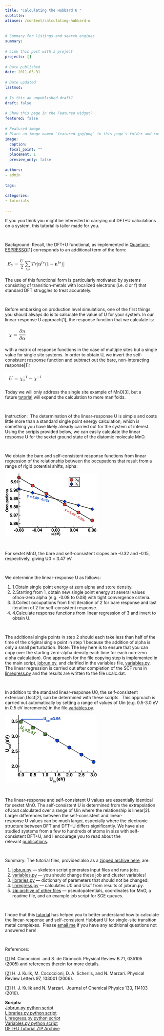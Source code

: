 ```yaml
---
title: "Calculating the Hubbard U "
subtitle:
aliases: /content/calculating-hubbard-u
 

# Summary for listings and search engines
summary: 

# Link this post with a project
projects: []

# Date published
date: 2011-05-31

# Date updated
lastmod: 

# Is this an unpublished draft?
draft: false

# Show this page in the Featured widget?
featured: false

# Featured image
# Place an image named `featured.jpg/png` in this page's folder and customize its options here.
image:
  caption: 
  focal_point: ""
  placement: 1
  preview_only: false

authors:
- admin

tags:

categories:
- tutorials

---
```

If you you think you might be interested in carrying out DFT+U calculations on a system, this tutorial is tailor made for you.  


 


Background: Recall, the DFT+U functional, as implemented in [Quantum-ESPRESSO](http://quantum-espresso.org/ "http://quantum-espresso.org")[1] corresponds to an additional term of the form:



![](eqn0.jpg)

The use of this functional form is particularly motivated by systems consisting of transition-metals with localized electrons (i.e. d or f) that standard DFT struggles to treat accurately.  


 


Before embarking on production level simulations, one of the first things you should always do is to calculate the value of U for your system. In our linear-response U approach[1], the response function that we calculate is:



![](eqn1.jpg)

with a matrix of response functions in the case of multiple sites but a single value for single site systems. In order to obtain U, we invert the self-consistent response function and subtract out the bare, non-interacting response[1]:



![](eqn2.jpg)

Today we will only address the single site example of MnO[3], but a future [tutorial](tutorial "Tutorials") will expand the calculation to more manifolds.


 


Instruction:  The determination of the linear-response U is simple and costs little more than a standard single point energy calculation, which is something you have likely already carried out for the system of interest.  Using the scripts provided below, we can easily calculate the linear response U for the sextet ground state of the diatomic molecule MnO.


 


We obtain the bare and self-consistent response functions from linear regression of the relationship between the occupations that result from a range of rigid potential shifts, alpha:



![](linrespu2.jpg)

 


For sextet MnO, the bare and self-consistent slopes are -0.32 and -0.15, respectively, giving U0 = 3.47 eV.


 


We determine the linear-response U as follows:


1. 1.Obtain single point energy at zero alpha and store density.
2. 2.Starting from 1, obtain new single point energy at several values ofnon-zero alpha (e.g. -0.08 to 0.08) with tight convergence criteria.
3. 3.Collect occupations from first iteration of 2 for bare response and last iteration of 2 for self-consistent response.
4. 4.Calculate response functions from linear regression of 3 and invert to obtain U.

 


The additional single points in step 2 should each take less than half of the time of the original single point in step 1 because the addition of alpha is only a small perturbation. (Note: The key here is to ensure that you can copy over the starting zero-alpha density each time for each non-zero alpha calculation). One approach for the file copying step is implemented in the main script, [jobrun.py](jobrun.py), and clarified in the variables file, [variables.py](variables.py).  The linear regression is carried out after completion of the SCF runs in [linregress.py](linregress.py) and the results are written to the file ucalc.dat.  


 


In addition to the standard linear-response U0, the self-consistent extension,Uscf[2], can be determined with these scripts.  This approach is carried out automatically by setting a range of values of Uin (e.g. 0.5-3.0 eV in 0.5 eV increments) in the file [variables.py](variables.py).  



![](uscf2.jpg)

 


The linear-response and self-consistent U values are essentially identical for sextet MnO. The self-consistent U is determined from the extrapolation ofUout calculated over a range of Uin where the relationship is linear[2].  Larger differences between the self-consistent and linear-response U values can be much larger, especially where the electronic structure between DFT and DFT+U differs significantly. We have also studied systems from a few to hundreds of atoms in size with self-consistent DFT+U, and I encourage you to read about the relevant [publications](../publication "Publications").


 


Summary: The tutorial files, provided also as a [zipped archive here](DFTU-Tut.zip), are:


1. [jobrun.py](jobrun.py) — skeleton script generates input files and runs jobs.
2. [variables.py](variables.py) — you should change these job and cluster variables!
3. [libraries.py](libraries.py) — dictionary of parameters that should not be changed.
4. [linregress.py](linregress.py) — calculates U0 and Uscf from results of jobrun.py.
5. [zip archive of other files](DFT-Tut.zip) — pseudopotentials, coordinates for MnO, a readme file, and an example job script for SGE queues.

 


I hope that this [tutorial](../) has helped you to better understand how to calculate the linear-response and self-consistent Hubbard U for single-site transition metal complexes.  Please [email me](mailto:hjkulikATmitDOTedu?subject=Questions%20about%20Calculating%20Hubbard%20U%20tutorial "mailto:hjkulikATmitDOTedu?subject=Questions about Calculating Hubbard U tutorial") if you have any additional questions not answered here!


 


References:


[[1](http://prb.aps.org/abstract/PRB/v71/i3/e035105 "http://prb.aps.org/abstract/PRB/v71/i3/e035105")] M. Cococcioni  and S. de Gironcoli. Physical Review B 71, 035105 (2005) and references therein for more details.


[[2](http://prl.aps.org/abstract/PRL/v97/i10/e103001 "http://prl.aps.org/abstract/PRL/v97/i10/e103001")] H. J. Kulik, M. Cococcioni, D. A. Scherlis, and N. Marzari. Physical Review Letters 97, 103001 (2006).


[[3](http://jcp.aip.org/resource/1/jcpsa6/v133/i11/p114103_s1 "http://jcp.aip.org/resource/1/jcpsa6/v133/i11/p114103_s1")] H. J. Kulik and N. Marzari.  Journal of Chemical Physics 133, 114103 (2010).

**Scripts:**  
[Jobrun.py python script](jobrun.py)  
[Libraries.py python script](libraries.py)  
[Linregress.py python script](linregress.py)  
[Variables.py python script](variables.py)  
[DFT+U Tutorial ZIP Archive](DFTU-Tut.zip)  


